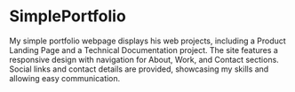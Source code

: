 # SimplePortfolio
My simple portfolio webpage displays his web projects, including a Product Landing Page and a Technical Documentation project. The site features a responsive design with navigation for About, Work, and Contact sections. Social links and contact details are provided, showcasing my skills and allowing easy communication.
